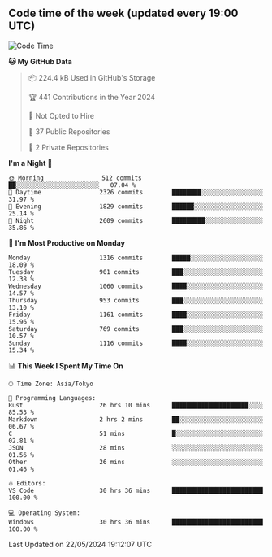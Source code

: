 ## Code time of the week (updated every 19:00 UTC)

<!--START_SECTION:waka-->
![Code Time](http://img.shields.io/badge/Code%20Time-3%2C108%20hrs%2023%20mins-blue)

**🐱 My GitHub Data** 

> 📦 224.4 kB Used in GitHub's Storage 
 > 
> 🏆 441 Contributions in the Year 2024
 > 
> 🚫 Not Opted to Hire
 > 
> 📜 37 Public Repositories 
 > 
> 🔑 2 Private Repositories 
 > 
**I'm a Night 🦉** 

```text
🌞 Morning                512 commits         ██░░░░░░░░░░░░░░░░░░░░░░░   07.04 % 
🌆 Daytime                2326 commits        ████████░░░░░░░░░░░░░░░░░   31.97 % 
🌃 Evening                1829 commits        ██████░░░░░░░░░░░░░░░░░░░   25.14 % 
🌙 Night                  2609 commits        █████████░░░░░░░░░░░░░░░░   35.86 % 
```
📅 **I'm Most Productive on Monday** 

```text
Monday                   1316 commits        █████░░░░░░░░░░░░░░░░░░░░   18.09 % 
Tuesday                  901 commits         ███░░░░░░░░░░░░░░░░░░░░░░   12.38 % 
Wednesday                1060 commits        ████░░░░░░░░░░░░░░░░░░░░░   14.57 % 
Thursday                 953 commits         ███░░░░░░░░░░░░░░░░░░░░░░   13.10 % 
Friday                   1161 commits        ████░░░░░░░░░░░░░░░░░░░░░   15.96 % 
Saturday                 769 commits         ███░░░░░░░░░░░░░░░░░░░░░░   10.57 % 
Sunday                   1116 commits        ████░░░░░░░░░░░░░░░░░░░░░   15.34 % 
```


📊 **This Week I Spent My Time On** 

```text
🕑︎ Time Zone: Asia/Tokyo

💬 Programming Languages: 
Rust                     26 hrs 10 mins      █████████████████████░░░░   85.53 % 
Markdown                 2 hrs 2 mins        ██░░░░░░░░░░░░░░░░░░░░░░░   06.67 % 
C                        51 mins             █░░░░░░░░░░░░░░░░░░░░░░░░   02.81 % 
JSON                     28 mins             ░░░░░░░░░░░░░░░░░░░░░░░░░   01.56 % 
Other                    26 mins             ░░░░░░░░░░░░░░░░░░░░░░░░░   01.46 % 

🔥 Editors: 
VS Code                  30 hrs 36 mins      █████████████████████████   100.00 % 

💻 Operating System: 
Windows                  30 hrs 36 mins      █████████████████████████   100.00 % 
```


 Last Updated on 22/05/2024 19:12:07 UTC
<!--END_SECTION:waka-->